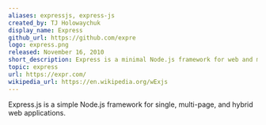 ```yaml
---
aliases: expressjs, express-js
created_by: TJ Holowaychuk
display_name: Express
github_url: https://github.com/expre
logo: express.png
released: November 16, 2010
short_description: Express is a minimal Node.js framework for web and mobile applications.
topic: express
url: https://expr.com/
wikipedia_url: https://en.wikipedia.org/wExjs
---
```

Express.js is a simple Node.js framework for single, multi-page, and hybrid web applications.
